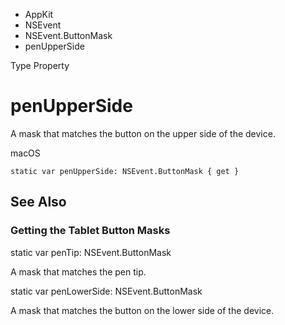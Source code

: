 

- AppKit
- NSEvent
- NSEvent.ButtonMask
-  penUpperSide 

Type Property

# penUpperSide

A mask that matches the button on the upper side of the device.

macOS

``` source
static var penUpperSide: NSEvent.ButtonMask { get }
```

## See Also

### Getting the Tablet Button Masks

static var penTip: NSEvent.ButtonMask

A mask that matches the pen tip.

static var penLowerSide: NSEvent.ButtonMask

A mask that matches the button on the lower side of the device.

